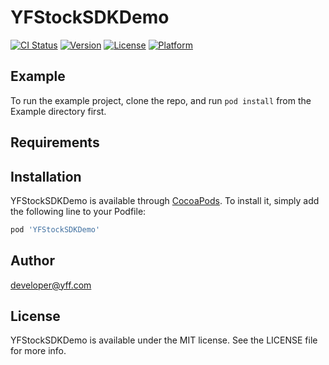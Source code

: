 # YFStockSDKDemo

[![CI Status](https://img.shields.io/travis/陈嘉维/YFStockSDKDemo.svg?style=flat)](https://travis-ci.org/陈嘉维/YFStockSDKDemo)
[![Version](https://img.shields.io/cocoapods/v/YFStockSDKDemoDemo.svg?style=flat)](https://cocoapods.org/pods/YFStockSDKDemo)
[![License](https://img.shields.io/cocoapods/l/YFStockSDKDemo.svg?style=flat)](https://cocoapods.org/pods/YFStockSDKDemo)
[![Platform](https://img.shields.io/cocoapods/p/YFStockSDKDemo.svg?style=flat)](https://cocoapods.org/pods/YFStockSDKDemo)

## Example

To run the example project, clone the repo, and run `pod install` from the Example directory first.

## Requirements

## Installation

YFStockSDKDemo is available through [CocoaPods](https://cocoapods.org). To install
it, simply add the following line to your Podfile:

```ruby
pod 'YFStockSDKDemo'
```

## Author

developer@yff.com

## License

YFStockSDKDemo is available under the MIT license. See the LICENSE file for more info.
